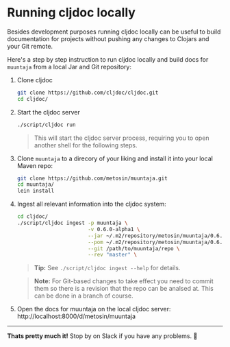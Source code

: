 # Running cljdoc locally

Besides development purposes running cljdoc locally can be useful to
build documentation for projects without pushing any changes to
Clojars and your Git remote.

Here's a step by step instruction to run cljdoc locally and build docs
for `muuntaja` from a local Jar and Git repository:

1. Clone cljdoc

   ```sh
   git clone https://github.com/cljdoc/cljdoc.git
   cd cljdoc/
   ```

1. Start the cljdoc server

    ```sh
    ./script/cljdoc run
    ```

    > This will start the cljdoc server process, requiring you to open another shell for the following steps.

1. Clone `muuntaja` to a direcory of your liking and install it into your local Maven repo:

    ```sh
    git clone https://github.com/metosin/muuntaja.git
    cd muuntaja/
    lein install
    ```

1. Ingest all relevant information into the cljdoc system:

    ```sh
    cd cljdoc/
    ./script/cljdoc ingest -p muuntaja \
                           -v 0.6.0-alpha1 \
                           --jar ~/.m2/repository/metosin/muuntaja/0.6.0-alpha1/muuntaja-0.6.0-alpha1.jar \
                           --pom ~/.m2/repository/metosin/muuntaja/0.6.0-alpha1/muuntaja-0.6.0-alpha1.pom \
                           --git /path/to/muuntaja/repo \
                           --rev "master" \
    ```

    > **Tip:** See `./script/cljdoc ingest --help` for details.

    > **Note:** For Git-based changes to take effect you need to
    > commit them so there is a revision that the repo can be analsed
    > at. This can be done in a branch of course.

1. Open the docs for muuntaja on the local cljdoc server: http://localhost:8000/d/metosin/muuntaja

---

**Thats pretty much it!** Stop by on Slack if you have any problems. :wave:
